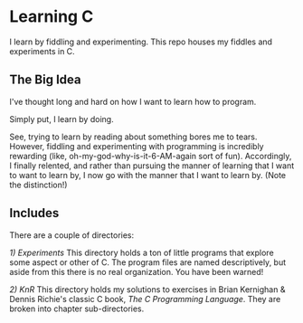 Learning C
==========

I learn by fiddling and experimenting. This repo houses my fiddles and experiments in C.

The Big Idea
------------

I've thought long and hard on how I want to learn how to program.

Simply put, I learn by doing.

See, trying to learn by reading about something bores me to tears. However, fiddling and experimenting with programming is incredibly rewarding (like, oh-my-god-why-is-it-6-AM-again sort of fun). Accordingly, I finally relented, and rather than pursuing the manner of learning that I want to want to learn by, I now go with the manner that I want to learn by. (Note the distinction!)

Includes
--------

There are a couple of directories:

*1)	Experiments*
	This directory holds a ton of little programs that explore some aspect or other of C. The program files are named descriptively, but aside from this there is no real organization. You have been warned!

*2)	KnR*
	This directory holds my solutions to exercises in Brian Kernighan & Dennis Richie's classic C book, _The C Programming Language_. They are broken into chapter sub-directories.
